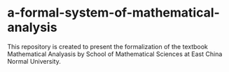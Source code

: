 # a-formal-system-of-mathematical-analysis
This repository is created to present the formalization of the textbook Mathematical Analyasis by School of Mathematical Sciences at East China Normal University.
